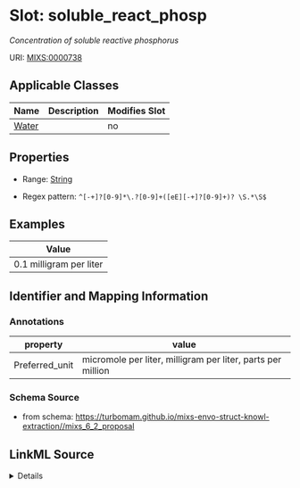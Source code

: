 # Slot: soluble_react_phosp


_Concentration of soluble reactive phosphorus_



URI: [MIXS:0000738](https://w3id.org/mixs/0000738)



<!-- no inheritance hierarchy -->




## Applicable Classes

| Name | Description | Modifies Slot |
| --- | --- | --- |
[Water](Water.md) |  |  no  |







## Properties

* Range: [String](String.md)

* Regex pattern: `^[-+]?[0-9]*\.?[0-9]+([eE][-+]?[0-9]+)? \S.*\S$`






## Examples

| Value |
| --- |
| 0.1 milligram per liter |

## Identifier and Mapping Information





### Annotations

| property | value |
| --- | --- |
| Preferred_unit | micromole per liter, milligram per liter, parts per million |



### Schema Source


* from schema: https://turbomam.github.io/mixs-envo-struct-knowl-extraction//mixs_6_2_proposal




## LinkML Source

<details>
```yaml
name: soluble_react_phosp
annotations:
  Preferred_unit:
    tag: Preferred_unit
    value: micromole per liter, milligram per liter, parts per million
description: Concentration of soluble reactive phosphorus
title: soluble reactive phosphorus
notes:
- phosphorus
- soluble
examples:
- value: 0.1 milligram per liter
from_schema: https://turbomam.github.io/mixs-envo-struct-knowl-extraction//mixs_6_2_proposal
rank: 1000
slot_uri: MIXS:0000738
multivalued: false
alias: soluble_react_phosp
domain_of:
- Water
range: string
required: false
recommended: false
pattern: ^[-+]?[0-9]*\.?[0-9]+([eE][-+]?[0-9]+)? \S.*\S$

```
</details>